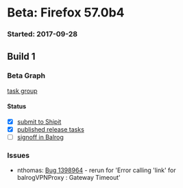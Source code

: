 # Beta: Firefox 57.0b4

### Started: 2017-09-28

## Build 1

### Beta Graph
[task group](https://tools.taskcluster.net/push-inspector/#/deNL0h2DTy6JN_rrrUqY4w)


#### Status
- [x] [submit to Shipit](https://wiki.mozilla.org/Release:Release_Automation_on_Mercurial:Starting_a_Release#Submit_to_Ship_It)
- [x] [published release tasks](../how-tos/relpro.md#4-publish-release)
- [ ] [signoff in Balrog](../how-tos/relpro.md#3-signoffs)

### Issues
- nthomas: [Bug 1398964](https://bugzil.la/1398964) - rerun for 'Error calling 'link' for balrogVPNProxy : Gateway Timeout'
